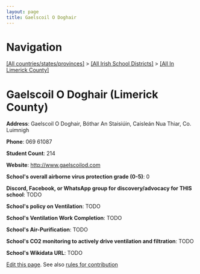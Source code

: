 ```yaml
---
layout: page
title: Gaelscoil O Doghair
---
```

# Navigation

[[All countries/states/provinces]](../../..) > [[All Irish School Districts]](../..) > [[All In Limerick County]](..)

# Gaelscoil O Doghair (Limerick County)

**Address**: Gaelscoil O Doghair, Bóthar An Staisiúin, Caisleán Nua Thiar, Co. Luimnigh

**Phone**: 069 61087

**Student Count**: 214

**Website**: <http://www.gaelscoilod.com>

**School's overall airborne virus protection grade (0-5)**: 0

**Discord, Facebook, or WhatsApp group for discovery/advocacy for THIS school**: TODO

**School's policy on Ventilation**: TODO

**School's Ventilation Work Completion**: TODO

**School's Air-Purification**: TODO

**School's CO2 monitoring to actively drive ventilation and filtration**: TODO

**School's Wikidata URL**: TODO


[Edit this page](https://github.com/ventilate-schools/Ireland/edit/main/./Limerick_County/Gaelscoil_O_Doghair.md). See also [rules for contribution](../../../contribution-rules/)
